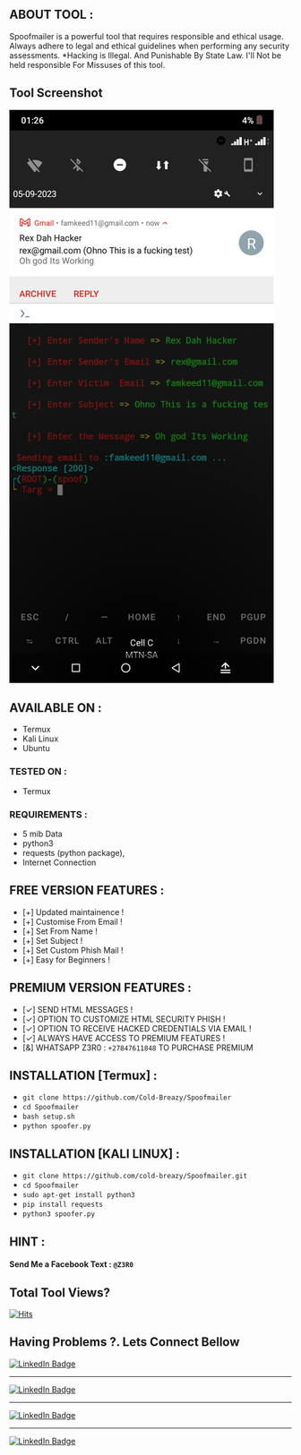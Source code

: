 ## ABOUT TOOL :
Spoofmailer is a powerful tool that requires responsible and ethical usage. Always adhere to legal and ethical guidelines when performing any security assessments. *Hacking is Illegal. And Punishable By State Law. I'll Not be held responsible For Missuses of this tool.


## Tool Screenshot

![Alt text](https://raw.githubusercontent.com/Cold-Breazy/Spoofmailer/main/spoof.png "screenshot")

## AVAILABLE ON :

* Termux
* Kali Linux
* Ubuntu

### TESTED ON :

* Termux

### REQUIREMENTS :
* 5 mib Data
* python3
* requests (python package),
* Internet Connection

## FREE VERSION FEATURES :
* [+] Updated maintainence !
* [+] Customise From Email !
* [+] Set From Name !
* [+] Set Subject !
* [+] Set Custom Phish Mail !
* [+] Easy for Beginners !

## PREMIUM VERSION FEATURES :
* [✓] SEND HTML MESSAGES !
* [✓] OPTION TO CUSTOMIZE HTML SECURITY PHISH !
* [✓] OPTION TO RECEIVE HACKED CREDENTIALS VIA EMAIL !
* [✓] ALWAYS HAVE ACCESS TO PREMIUM FEATURES !
* [&] WHATSAPP Z3R0 : `+27847611848` TO PURCHASE PREMIUM

## INSTALLATION [Termux] :

* ` git clone https://github.com/Cold-Breazy/Spoofmailer `
* ` cd Spoofmailer `
* ` bash setup.sh `
* ` python spoofer.py `

## INSTALLATION [KALI LINUX] :

* ` git clone https://github.com/cold-breazy/Spoofmailer.git `
* ` cd Spoofmailer `
* ` sudo apt-get install python3 `
* ` pip install requests `
* ` python3 spoofer.py `

## HINT :
#### Send Me a Facebook Text : ` @Z3R0 `

## Total Tool Views?
[![Hits](https://hits.seeyoufarm.com/api/count/incr/badge.svg?url=https%3A%2F%2Fgithub.com%2Fcold-breazy%2FSpoofmailer&count_bg=%23FF6C1D&title_bg=%23555555&icon=&icon_color=%23E7E7E7&title=Views&edge_flat=false)](https://hits.seeyoufarm.com)

## Having Problems ?. Lets Connect Bellow

<div id="badges">
<a href="https://instagram.com/permanentblank/">
    <img src="https://img.shields.io/badge/Instagram-pink?style=for-the-badge&logo=instagram&logoColor=white" alt="LinkedIn Badge"/>
  </a> <hr>
<a href="https://chat.whatsapp.com/GQ9Xx8XoTd34mKDFTTenzt">
    <img src="https://img.shields.io/badge/Whatsapp-green?style=for-the-badge&logo=whatsapp&logoColor=white" alt="LinkedIn Badge"/>
  </a> <hr>
<a href="https://www.facebook.com/Cold-Breazy-107269348661087/">
    <img src="https://img.shields.io/badge/Facebook-blue?style=for-the-badge&logo=facebook&logoColor=white" alt="LinkedIn Badge"/>
  </a>
<hr>
<a href="https://youtu.be/kIrTEcs3Pz0">
<img src="https://img.shields.io/badge/YouTube-red?style=for-the-badge&logo=youtube&logoColor=white" alt="LinkedIn Badge"/>
</a>
  </div>
  
